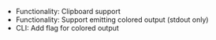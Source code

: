 - Functionality: Clipboard support
- Functionality: Support emitting colored output (stdout only)
- CLI: Add flag for colored output
